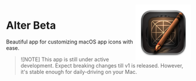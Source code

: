 <img src="assets/images/alter_icon.png" width="30%" height="30%" align="right" alt="Alter Icon">

# Alter Beta

Beautiful app for customizing macOS app icons with ease.

> ![NOTE]
> This app is still under active development. Expect breaking changes
till v1 is released. However, it's stable enough for daily-driving on your Mac.
